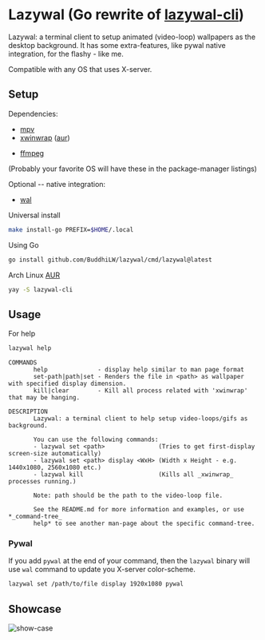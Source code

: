 # Lazywal (Go rewrite of [lazywal-cli](https://github.com/FabricatorZayac/lazywal-cli))

Lazywal: a terminal client to setup animated (video-loop) wallpapers as the desktop background. It has some extra-features, like pywal native integration, for the flashy - like me.

Compatible with any OS that uses X-server.

<!-- This is a minimalistic animated wallpaper manager for Linux and probably BSD. Was created for me to see if I could do it and to learn how to create AUR packages. -->
## Setup

Dependencies:
* [mpv](https://github.com/mpv-player/mpv)
* [xwinwrap](https://github.com/ujjwal96/xwinwrap) ([aur](https://aur.archlinux.org/packages/xwinwrap-git/))
- [ffmpeg](https://ffmpeg.org/download.html)

(Probably your favorite OS will have these in the package-manager listings)

Optional -- native integration:
* [wal](https://github.com/dylanaraps/pywal/wiki/Installation)

Universal install
```bash
make install-go PREFIX=$HOME/.local
```

Using Go
```bash
go install github.com/BuddhiLW/lazywal/cmd/lazywal@latest 
```

Arch Linux [AUR](https://aur.archlinux.org/packages/lazywal-cli/)
```bash
yay -S lazywal-cli
```

## Usage

For help
```bash
lazywal help
```

``` text
COMMANDS
       help              - display help similar to man page format
       set-path|path|set - Renders the file in <path> as wallpaper with specified display dimension.
       kill|clear        - Kill all process related with 'xwinwrap' that may be hanging.

DESCRIPTION
       Lazywal: a terminal client to help setup video-loops/gifs as background.

       You can use the following commands: 
       - lazywal set <path>               (Tries to get first-display screen-size automatically) 
       - lazywal set <path> display <WxH> (Width x Height - e.g. 1440x1080, 2560x1080 etc.) 
       - lazywal kill                     (Kills all _xwinwrap_ processes running.)

       Note: path should be the path to the video-loop file.

       See the README.md for more information and examples, or use *_command-tree_
       help* to see another man-page about the specific command-tree.
```

### Pywal

If you add `pywal` at the end of your command, then the `lazywal` binary will use `wal` command to update you X-server color-scheme.

``` bash
lazywal set /path/to/file display 1920x1080 pywal
```

## Showcase

![show-case](./output.gif)

